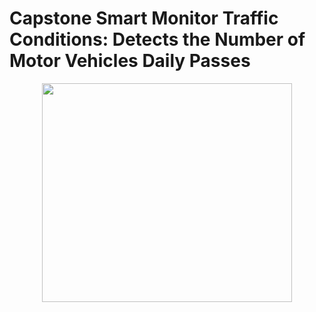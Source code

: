 # Capstone Smart Monitor Traffic Conditions: Detects the Number of Motor Vehicles Daily Passes
<p align="center">
  <img width="400" height="350" src="[https://raw.githubusercontent.com/Bangkit-Team-NutriA/ML/main/Notebook/EfficientNetV2LWithAugmentDense+/kesimpulan/arsitektur model.PNG](https://github.com/snungga/Capstone/blob/master/Png/backgrounf.png)">
</p>
